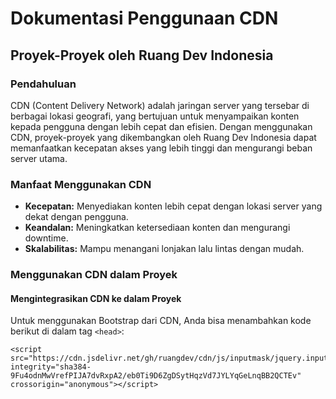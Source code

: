 # Dokumentasi Penggunaan CDN
## Proyek-Proyek oleh Ruang Dev Indonesia

### Pendahuluan
CDN (Content Delivery Network) adalah jaringan server yang tersebar di berbagai lokasi geografi, yang bertujuan untuk menyampaikan konten kepada pengguna dengan lebih cepat dan efisien. Dengan menggunakan CDN, proyek-proyek yang dikembangkan oleh Ruang Dev Indonesia dapat memanfaatkan kecepatan akses yang lebih tinggi dan mengurangi beban server utama.

### Manfaat Menggunakan CDN
- **Kecepatan:** Menyediakan konten lebih cepat dengan lokasi server yang dekat dengan pengguna.
- **Keandalan:** Meningkatkan ketersediaan konten dan mengurangi downtime.
- **Skalabilitas:** Mampu menangani lonjakan lalu lintas dengan mudah.

### Menggunakan CDN dalam Proyek
#### Mengintegrasikan CDN ke dalam Proyek
Untuk menggunakan Bootstrap dari CDN, Anda bisa menambahkan kode berikut di dalam tag `<head>`:
```script
<script src="https://cdn.jsdelivr.net/gh/ruangdev/cdn/js/inputmask/jquery.inputmask.min.js" integrity="sha384-9Fu4odnMwVrefPIJA7dvRxpA2/eb0Ti9D6ZgDSytHqzVd7JYLYqGeLnqBB2QCTEv" crossorigin="anonymous"></script>
```
